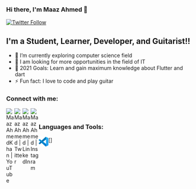 ### Hi there, I'm Maaz Ahmed 👋


[![Twitter Follow](https://img.shields.io/twitter/follow/maazahmed44?color=1DA1F2&logo=twitter&style=for-the-badge)](https://twitter.com/intent/follow?original_referer=https%3A%2F%2Fgithub.com%2Fmaazahmed44&screen_name=maazahmed44)

## I'm a Student, Learner, Developer, and Guitarist!!


- 🌱 I’m currently exploring computer science field
- 👯 I am looking for more opportunities in the field of IT
- 🥅 2021 Goals: Learn and gain maximum knowledge about Flutter and dart
- ⚡ Fun fact: I love to code and play guitar 

### Connect with me:


[<img align="left" alt="MaazAhmedKhan | YouTube" width="22px" src="https://cdn.jsdelivr.net/npm/simple-icons@v3/icons/youtube.svg" />][youtube]
[<img align="left" alt="MaazAhmed | Twitter" width="22px" src="https://cdn.jsdelivr.net/npm/simple-icons@v3/icons/twitter.svg" />][twitter]
[<img align="left" alt="MaazAhmed | LinkedIn" width="22px" src="https://cdn.jsdelivr.net/npm/simple-icons@v3/icons/linkedin.svg" />][linkedin]
[<img align="left" alt="MaazAhmed | Instagram" width="22px" src="https://cdn.jsdelivr.net/npm/simple-icons@v3/icons/instagram.svg" />][instagram]

<br />


### Languages and Tools:

[<img align="left" alt="Visual Studio Code" width="26px" src="https://raw.githubusercontent.com/github/explore/80688e429a7d4ef2fca1e82350fe8e3517d3494d/topics/visual-studio-code/visual-studio-code.png" />]



<br/>

[twitter]: https://twitter.com/MaazAhmed44
[youtube]: https://www.youtube.com/channel/UCHkgm7CpyZf46UxUigKQkPQ
[instagram]: https://instagram.com/MaazAhmed44
[linkedin]: https://linkedin.com/in/MaazAhmed44
